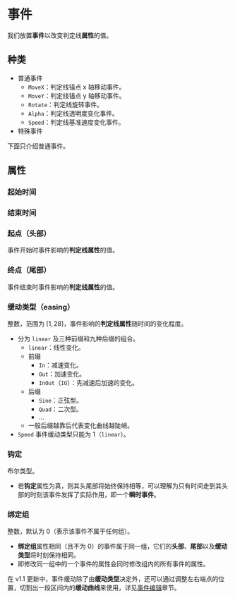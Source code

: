 # 事件

我们放置**事件**以改变判定线**属性**的值。

## 种类

- 普通事件
  - `MoveX`：判定线锚点 x 轴移动事件。
  - `MoveY`：判定线锚点 y 轴移动事件。
  - `Rotate`：判定线旋转事件。
  - `Alpha`：判定线透明度变化事件。
  - `Speed`：判定线基准速度变化事件。
- 特殊事件

下面只介绍普通事件。

## 属性

### 起始时间

### 结束时间

### 起点（头部）

事件开始时事件影响的**判定线属性**的值。

### 终点（尾部）

事件结束时事件影响的**判定线属性**的值。

### 缓动类型（easing）

<!--TODO: 待完善-->

整数，范围为 $[1,28]$，事件影响的**判定线属性**随时间的变化程度。

- 分为 `linear` 及三种前缀和九种后缀的组合。
  - `linear`：线性变化。
  - 前缀
    - `In`：减速变化。
    - `Out`：加速变化。
    - `InOut`（`IO`）：先减速后加速的变化。
  - 后缀
    - `Sine`：正弦型。
    - `Quad`：二次型。
    - ...<!--TODO: 待完善-->
  - 一般后缀越靠后代表变化曲线越陡峭。
- `Speed` 事件缓动类型只能为 $1$（`linear`）。
<!--TODO: 待补充 举例来说，若存在 MoveX: 起始 0:0/1 结束 2:1/2 头部 -200, 尾部 0 缓动 2（OutSine）则该判定线会在第 0 拍的时刻 X 坐标置为-200，之后 X 坐标正弦型减速变化直到第 2 又 1/2 拍，该变化为X=-200→X=0-->

### 钩定

布尔类型。

- 若**钩定**属性为真，则其头尾部将始终保持相等，可以理解为只有时间走到其头部的时刻该事件发挥了实际作用，即一个**瞬时事件**。<!--TODO: 描述待修改-->

### 绑定组

整数，默认为 $0$（表示该事件不属于任何组）。

- **绑定组**属性相同（且不为 $0$）的事件属于同一组，它们的**头部**、**尾部**以及**缓动类型**将时刻保持相同。
- 即修改同一组中的一个事件的属性会同时修改组内的所有事件的属性。

在 v1.1 更新中，事件缓动除了由**缓动类型**决定外，还可以通过调整左右端点的位置，切割出一段区间内的**缓动曲线**来使用，详见[事件编辑](manual/edit/event.md)章节。
